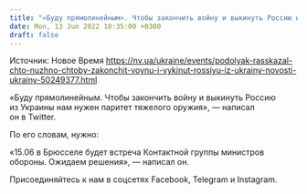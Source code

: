 ```yaml
---
title: "«Буду прямолинейным». Чтобы закончить войну и выкинуть Россию из Украины, нам нужен паритет тяжелого оружия — Подоляк"
date: Mon, 13 Jun 2022 10:35:00 +0300
draft: false
---
```

Источник: Новое Время https://nv.ua/ukraine/events/podolyak-rasskazal-chto-nuzhno-chtoby-zakonchit-voynu-i-vykinut-rossiyu-iz-ukrainy-novosti-ukrainy-50249377.html


«Буду прямолинейным. Чтобы закончить войну и выкинуть Россию из Украины нам нужен паритет тяжелого оружия», — написал он в Twitter.

По его словам, нужно:

«15.06 в Брюсселе будет встреча Контактной группы министров обороны. Ожидаем решения», — написал он.

Присоединяйтесь к нам в соцсетях Facebook, Telegram и Instagram.
